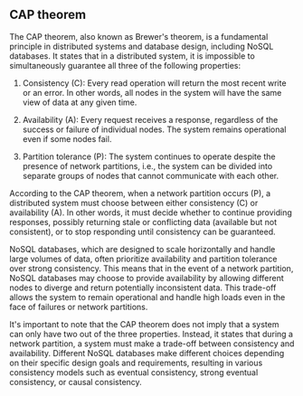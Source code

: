 ## CAP theorem

The CAP theorem, also known as Brewer's theorem, is a fundamental principle in distributed systems and database design, including NoSQL databases. It states that in a distributed system, it is impossible to simultaneously guarantee all three of the following properties:

1. Consistency (C): Every read operation will return the most recent write or an error. In other words, all nodes in the system will have the same view of data at any given time.

2. Availability (A): Every request receives a response, regardless of the success or failure of individual nodes. The system remains operational even if some nodes fail.

3. Partition tolerance (P): The system continues to operate despite the presence of network partitions, i.e., the system can be divided into separate groups of nodes that cannot communicate with each other.

According to the CAP theorem, when a network partition occurs (P), a distributed system must choose between either consistency (C) or availability (A). In other words, it must decide whether to continue providing responses, possibly returning stale or conflicting data (available but not consistent), or to stop responding until consistency can be guaranteed.

NoSQL databases, which are designed to scale horizontally and handle large volumes of data, often prioritize availability and partition tolerance over strong consistency. This means that in the event of a network partition, NoSQL databases may choose to provide availability by allowing different nodes to diverge and return potentially inconsistent data. This trade-off allows the system to remain operational and handle high loads even in the face of failures or network partitions.

It's important to note that the CAP theorem does not imply that a system can only have two out of the three properties. Instead, it states that during a network partition, a system must make a trade-off between consistency and availability. Different NoSQL databases make different choices depending on their specific design goals and requirements, resulting in various consistency models such as eventual consistency, strong eventual consistency, or causal consistency.
